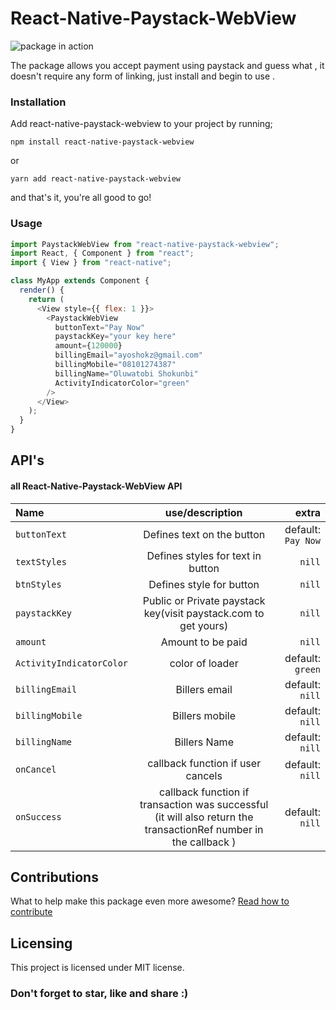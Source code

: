 # React-Native-Paystack-WebView

![package in action](https://picasaweb.google.com/101819388491824070414/6731100653835510225#6731100658334156434)

The package allows you accept payment using paystack and guess what , it doesn't require any form of linking, just install and begin to use .

### [](https://github.com/just1and0/react-native-paystack-webview#installation)Installation

Add react-native-paystack-webview to your project by running;

`npm install react-native-paystack-webview`

or

`yarn add react-native-paystack-webview`

and that's it, you're all good to go!

### [](https://github.com/just1and0/react-native-paystack-webview#usage)Usage

```javascript
import PaystackWebView from "react-native-paystack-webview";
import React, { Component } from "react";
import { View } from "react-native";

class MyApp extends Component {
  render() {
    return (
      <View style={{ flex: 1 }}>
        <PaystackWebView
          buttonText="Pay Now"
          paystackKey="your key here"
          amount={120000}
          billingEmail="ayoshokz@gmail.com"
          billingMobile="08101274387"
          billingName="Oluwatobi Shokunbi"
          ActivityIndicatorColor="green"
        />
      </View>
    );
  }
}
```

## API's

#### [](https://github.com/just1and0/object-to-array-convert#all-object-to-array-convert-props)all React-Native-Paystack-WebView API

| Name                     |                                                 use/description                                                  |              extra |
| :----------------------- | :--------------------------------------------------------------------------------------------------------------: | -----------------: |
| `buttonText`             |                                            Defines text on the button                                            | default: `Pay Now` |
| `textStyles`             |                                        Defines styles for text in button                                         |             `nill` |
| `btnStyles`              |                                             Defines style for button                                             |             `nill` |
| `paystackKey`            |                         Public or Private paystack key(visit paystack.com to get yours)                          |             `nill` |
| `amount`                 |                                                Amount to be paid                                                 |             `nill` |
| `ActivityIndicatorColor` |                                                 color of loader                                                  |   default: `green` |
| `billingEmail`           |                                                  Billers email                                                   |    default: `nill` |
| `billingMobile`          |                                                  Billers mobile                                                  |    default: `nill` |
| `billingName`            |                                                   Billers Name                                                   |    default: `nill` |
| `onCancel`               |                                        callback function if user cancels                                         |    default: `nill` |
| `onSuccess`              | callback function if transaction was successful (it will also return the transactionRef number in the callback ) |    default: `nill` |

## [](https://github.com/just1and0/object-to-array-convert#contributions)Contributions

What to help make this package even more awesome? [Read how to contribute](https://github.com/just1and0/React-Native-Paystack-WebView/blob/master/contribution.md)

## [](https://github.com/just1and0/React-Native-Paystack-WebView#licensing)Licensing

This project is licensed under MIT license.

### Don't forget to star, like and share :)
